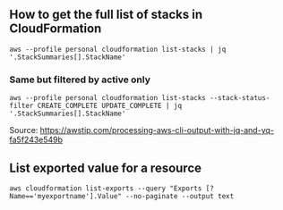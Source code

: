 ## How to get the full list of stacks in CloudFormation

```
aws --profile personal cloudformation list-stacks | jq '.StackSummaries[].StackName'
```

### Same but filtered by active only
```
aws --profile personal cloudformation list-stacks --stack-status-filter CREATE_COMPLETE UPDATE_COMPLETE | jq '.StackSummaries[].StackName'
```

Source: https://awstip.com/processing-aws-cli-output-with-jq-and-yq-fa5f243e549b

## List exported value for a resource
```
aws cloudformation list-exports --query "Exports [?Name=='myexportname'].Value" --no-paginate --output text
```
